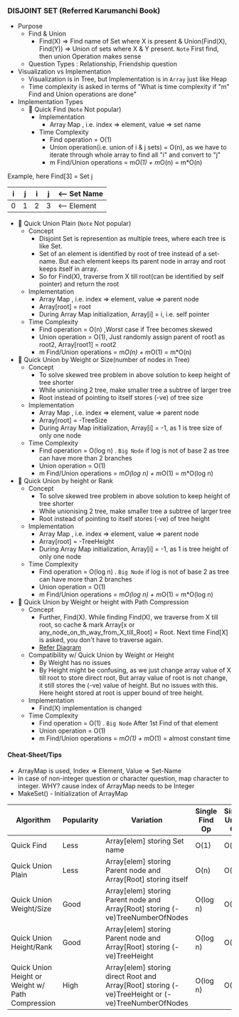 ### DISJOINT SET (Referred Karumanchi Book)
- Purpose
  - Find & Union
    - Find(X) => Find name of Set where X is present & Union(Find(X), Find(Y)) => Union of sets where X & Y present. `Note` First find, then union Operation makes sense
  - Question Types : Relationship, Friendship question
- Visualization vs Implementation
  - Visualization is in Tree, but Implementation is in `Array` just like Heap
  - Time complexity is asked in terms of "What is time complexity if "m" Find and Union operations are done"
- Implementation Types
  - :rocket: Quick Find (`Note` Not popular)
    - Implementation
      - Array Map , i.e. index => element, value => set name
    - Time Complexity
      - Find operation = O(1)
      - Union operation(i.e. union of i & j sets) = O(n), as we have to iterate through whole array to find all "i" and convert to "j"
      - m Find/Union operations = m*O(1) + m*O(n) = m*O(n)

Example, here Find[3] = Set j

| i | j | i | j | <-- Set Name |
|---|---|---|---|--------------|
| 0 | 1 | 2 | 3 | <-- Element  |
 
  - :rocket: Quick Union Plain (`Note` Not popular)
     - Concept
       - Disjoint Set is represention as multiple trees, where each tree is like Set. 
       - Set of an element is identified by root of tree instead of a set-name. But each element keeps its parent node in array and root keeps itself in array.
       - So for Find(X), traverse from X till root(can be identified by self pointer) and return the root
     - Implementation
       - Array Map , i.e. index => element, value => parent node 
       - Array[root] = root
       - During Array Map initialization, Array[i] = i, i.e. self pointer
     - Time Complexity
       - Find operation = O(n) ,Worst case if Tree becomes skewed
       - Union operation = O(1), Just randomly assign parent of root1 as root2, Array[root1] = root2
       - m Find/Union operations = m*O(n) + m*O(1) = m*O(n)
  - :rocket: Quick Union by Weight or Size(number of nodes in Tree)
    - Concept
      - To solve skewed tree problem in above solution to keep height of tree shorter
      - While unionising 2 tree, make smaller tree a subtree of larger tree
      - Root instead of pointing to itself stores (-ve) of tree size
    - Implementation
        - Array Map , i.e. index => element, value => parent node
        - Array[root] = -TreeSize
        - During Array Map initialization, Array[i] = -1, as 1 is tree size of only one node
    - Time Complexity
        - Find operation = O(log n) . `Big Node` if log is not of base 2 as tree can have more than 2 branches
        - Union operation = O(1)
        - m Find/Union operations = m*O(log n) + m*O(1) = m*O(log n)
  - :rocket: Quick Union by height or Rank
    - Concept
      - To solve skewed tree problem in above solution to keep height of tree shorter
      - While unionising 2 tree, make smaller tree a subtree of larger tree
      - Root instead of pointing to itself stores (-ve) of tree height
    - Implementation
      - Array Map , i.e. index => element, value => parent node
      - Array[root] = -TreeHeight
      - During Array Map initialization, Array[i] = -1, as 1 is tree height of only one node
    - Time Complexity
      - Find operation = O(log n) . `Big Node` if log is not of base 2 as tree can have more than 2 branches
      - Union operation = O(1)
      - m Find/Union operations = m*O(log n) + m*O(1) = m*O(log n)
  - :rocket: Quick Union by Weight or height with Path Compression
    - Concept
      - Further, Find(X). While finding Find(X), we traverse from X till root, so cache & mark Array[x or any_node_on_th_way_from_X_till_Root] = Root. Next time Find[X] is asked, you don't have to traverse again.
      - [Refer Diagram](./resources/disjointSet/PathCompression.PNG)
    - Compatibility w/ Quick Union by Weight or Height
      - By Weight has no issues
      - By Height might be confusing, as we just change array value of X till root to store direct root, But array value of root is not change, it still stores the (-ve) value of height. But no issues with this. Here height stored at root is upper bound of tree height.
    - Implementation
      - Find(X) implementation is changed
    - Time Complexity
      - Find operation = O(1) . `Big Node` After 1st Find of that element
      - Union operation = O(1)
      - m Find/Union operations = m*O(1) + m*O(1) = almost constant time

#### Cheat-Sheet/Tips 

- ArrayMap is used, Index => Element, Value => Set-Name
- In case of non-integer question or character question, map character to integer. WHY? cause index of ArrayMap needs to be Integer 
- MakeSet() - Initialization of ArrayMap

| Algorithm                                        | Popularity | Variation                                                                                         | Single Find Op | Single Union Op | "m" Find/Union Ops |
|--------------------------------------------------|------------|---------------------------------------------------------------------------------------------------|----------------|-----------------|--------------------|
| Quick Find                                       | Less       | Array[elem] storing Set name                                                                      | O(1)           | O(n)            | m*O(n)             |
| Quick Union Plain                                | Less       | Array[elem] storing Parent node and Array[Root] storing itself                                    | O(n)           | O(1)            | m*O(n)             |
| Quick Union Weight/Size                          | Good       | Array[elem] storing Parent node and Array[Root] storing (-ve)TreeNumberOfNodes                    | O(log n)       | O(1)            | m*O(log n)         |
| Quick Union Height/Rank                          | Good       | Array[elem] storing Parent node and Array[Root] storing (-ve)TreeHeight                           | O(log n)       | O(1)            | m*O(log n)         |
| Quick Union Height or Weight w/ Path Compression | High       | Array[elem] storing direct Root and Array[Root] storing (-ve)TreeHeight or (-ve)TreeNumberOfNodes | O(log n)       | O(1)            | m*O(log n)         |
